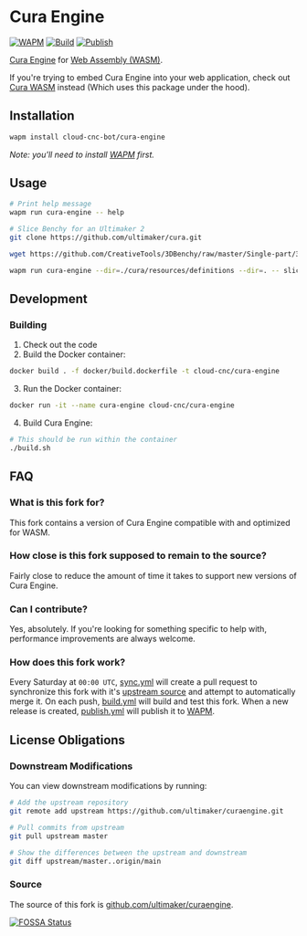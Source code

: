 # Cura Engine
[![WAPM](https://wapm.io/package/cloud-cnc-bot/cura-engine/badge.svg)](https://wapm.io/package/cloud-cnc-bot/cura-engine)
[![Build](https://img.shields.io/github/workflow/status/Cloud-CNC/cura-engine/Build?label=Build&style=flat-square)](https://github.com/Cloud-CNC/cura-engine/actions/workflows/build.yml)
[![Publish](https://img.shields.io/github/workflow/status/Cloud-CNC/cura-engine/Publish?label=Publish&style=flat-square)](https://github.com/Cloud-CNC/cura-engine/actions/workflows/publish.yml)

[Cura Engine](https://github.com/ultimaker/curaengine) for [Web Assembly (WASM)](https://webassembly.org).

If you're trying to embed Cura Engine into your web application, check out [Cura WASM](https://github.com/cloud-cnc/cura-wasm) instead (Which uses this package under the hood).

## Installation

```bash
wapm install cloud-cnc-bot/cura-engine
```

*Note: you'll need to install [WAPM](https://wapm.io) first.*

## Usage

```bash
# Print help message
wapm run cura-engine -- help

# Slice Benchy for an Ultimaker 2
git clone https://github.com/ultimaker/cura.git

wget https://github.com/CreativeTools/3DBenchy/raw/master/Single-part/3DBenchy.stl -O benchy.stl

wapm run cura-engine --dir=./cura/resources/definitions --dir=. -- slice -j ./cura/resources/definitions/ultimaker2.def.json -o ./benchy.gcode -l ./data/benchy.stl
```

## Development

### Building
1. Check out the code
2. Build the Docker container:

```bash
docker build . -f docker/build.dockerfile -t cloud-cnc/cura-engine
```

3. Run the Docker container:

```bash
docker run -it --name cura-engine cloud-cnc/cura-engine
```

4. Build Cura Engine:

```bash
# This should be run within the container
./build.sh
```

## FAQ

### What is this fork for?
This fork contains a version of Cura Engine compatible with and optimized for WASM.

### How close is this fork supposed to remain to the source?
Fairly close to reduce the amount of time it takes to support new versions of Cura Engine.

### Can I contribute?
Yes, absolutely. If you're looking for something specific to help with, performance improvements are always welcome.

### How does this fork work?
Every Saturday at `00:00 UTC`, [sync.yml](.github/workflows/sync.yml) will create a pull request to synchronize this fork with it's [upstream source](https://github.com/ultimaker/curaengine) and attempt to automatically merge it. On each push, [build.yml](.github/workflows/build.yml) will build and test this fork. When a new release is created, [publish.yml](.github/workflows/publish.yml) will publish it to [WAPM](https://wapm.io).

## License Obligations

### Downstream Modifications
You can view downstream modifications by running:

```bash
# Add the upstream repository
git remote add upstream https://github.com/ultimaker/curaengine.git

# Pull commits from upstream
git pull upstream master

# Show the differences between the upstream and downstream
git diff upstream/master..origin/main
```

### Source
The source of this fork is [github.com/ultimaker/curaengine](https://github.com/ultimaker/curaengine).

[![FOSSA Status](https://app.fossa.com/api/projects/git%2Bgithub.com%2FCloud-CNC%2Fcura-engine.svg?type=large)](https://app.fossa.com/projects/git%2Bgithub.com%2FCloud-CNC%2Fcura-engine?ref=badge_large)
